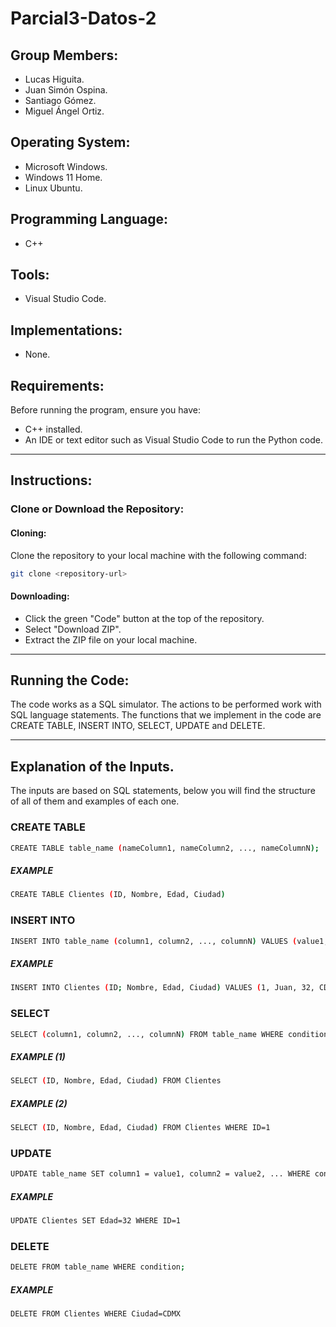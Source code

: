 # Parcial3-Datos-2

## Group Members:
  - Lucas Higuita.
  - Juan Simón Ospina.
  - Santiago Gómez.
  - Miguel Ángel Ortiz.

## Operating System:
  - Microsoft Windows.
  - Windows 11 Home.
  - Linux Ubuntu.

## Programming Language:
  - C++

## Tools:
  - Visual Studio Code.

## Implementations:
  - None.

## Requirements:
Before running the program, ensure you have:
  - C++ installed.
  - An IDE or text editor such as Visual Studio Code to run the Python code.

---

## Instructions:

### Clone or Download the Repository:

#### Cloning:
Clone the repository to your local machine with the following command:
```bash
git clone <repository-url>
```
#### Downloading:
  - Click the green "Code" button at the top of the repository.
  - Select "Download ZIP".
  - Extract the ZIP file on your local machine.

---

## Running the Code:
The code works as a SQL simulator. The actions to be performed work with SQL language statements.
The functions that we implement in the code are CREATE TABLE, INSERT INTO, SELECT, UPDATE and DELETE.

---
## Explanation of the Inputs.
The inputs are based on SQL statements, below you will find the structure of all of them and examples of each one.

### CREATE TABLE
```bash
CREATE TABLE table_name (nameColumn1, nameColumn2, ..., nameColumnN);
```
##### EXAMPLE
```bash
CREATE TABLE Clientes (ID, Nombre, Edad, Ciudad)
```

### INSERT INTO
```bash
INSERT INTO table_name (column1, column2, ..., columnN) VALUES (value1, value2, ..., valueN);
```
##### EXAMPLE
```bash
INSERT INTO Clientes (ID; Nombre, Edad, Ciudad) VALUES (1, Juan, 32, CDMX)
```

### SELECT
```bash
SELECT (column1, column2, ..., columnN) FROM table_name WHERE condition;
```
##### EXAMPLE (1)
```bash
SELECT (ID, Nombre, Edad, Ciudad) FROM Clientes
```
##### EXAMPLE (2)
```bash
SELECT (ID, Nombre, Edad, Ciudad) FROM Clientes WHERE ID=1
```

### UPDATE
```bash
UPDATE table_name SET column1 = value1, column2 = value2, ... WHERE condition;
```
##### EXAMPLE
```bash
UPDATE Clientes SET Edad=32 WHERE ID=1
```

### DELETE
```bash
DELETE FROM table_name WHERE condition;
```
##### EXAMPLE
```bash
DELETE FROM Clientes WHERE Ciudad=CDMX
```
